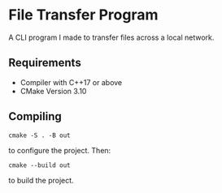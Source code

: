 # File Transfer Program

A CLI program I made to transfer files across a local network. 

## Requirements

* Compiler with C++17 or above
* CMake Version 3.10

## Compiling

`cmake -S . -B out`

to configure the project. Then:

`cmake --build out`

to build the project.

